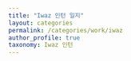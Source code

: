 ```yaml
---
title: "Iwaz 인턴 일지"
layout: categories
permalink: /categories/work/iwaz
author_profile: true
taxonomy: Iwaz 인턴
---
```

